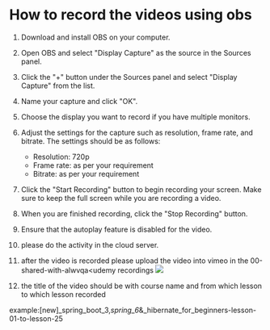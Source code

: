 # How to record the videos using obs 

1.  Download and install OBS on your computer.
2.  Open OBS and select "Display Capture" as the source in the Sources panel.
3.  Click the "+" button under the Sources panel and select "Display Capture" from the list.
4.  Name your capture and click "OK".
5.  Choose the display you want to record if you have multiple monitors.
6.  Adjust the settings for the capture such as resolution, frame rate, and bitrate. The settings should be as follows:
    -   Resolution: 720p
    -   Frame rate: as per your requirement
    -   Bitrate: as per your requirement
7.  Click the "Start Recording" button to begin recording your screen. Make sure to keep the full screen while you are recording a video.  
8.  When you are finished recording, click the "Stop Recording" button.
9.  Ensure that the autoplay feature is disabled for the video.
10. please do the activity in the cloud server.
11. after the video is recorded please upload the video into vimeo in the 00-shared-with-alwvqa<udemy recordings
![](https://i.gyazo.com/7fe445e87551de2793d17655e68f2e64.png)

12. the title of the video should be with course name and from which lesson to which lesson recorded 

example:[new]_spring_boot_3,_spring_6_&_hibernate_for_beginners-lesson-01-to-lesson-25


